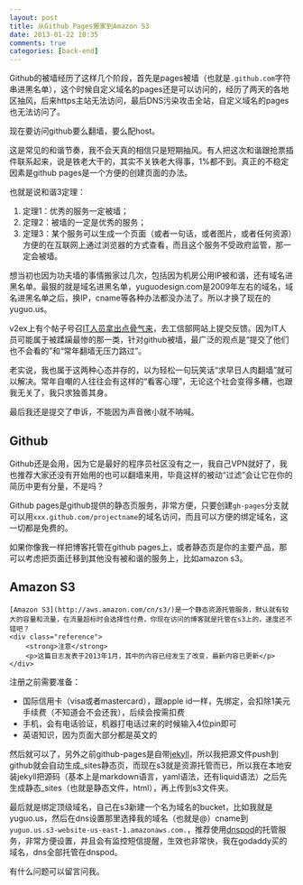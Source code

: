 ```yaml
---
layout: post
title: 从Github Pages搬家到Amazon S3
date: 2013-01-22 10:35
comments: true
categories: [back-end]
---
```


Github的被墙经历了这样几个阶段，首先是pages被墙（也就是`.github.com`字符串进黑名单），这个时候自定义域名的pages还是可以访问的，经历了两天的各地区抽风，后来https主站无法访问，最后DNS污染攻击全站，自定义域名的pages也无法访问了。

现在要访问github要么翻墙，要么配host。

这是常见的和谐节奏，我不会天真的相信只是短期抽风。有人把这次和谐跟抢票插件联系起来，说是铁老大干的，其实不关铁老大得事，1%都不到。真正的不稳定因素是github pages是一个方便的创建页面的办法。

也就是说和谐3定理：

1. 定理1：优秀的服务一定被墙；
2. 定理2：被墙的一定是优秀的服务；
3. 定理3：某个服务可以生成一个页面（或者一句话，或者图片，或者任何资源）方便的在互联网上通过浏览器的方式查看，而且这个服务不受政府监管，那一定会被墙。

想当初也因为功夫墙的事情搬家过几次，包括因为机房公用IP被和谐，还有域名进黑名单。最狠的就是域名进黑名单，yuguodesign.com是2009年左右的域名，域名进黑名单之后，换IP，cname等各种办法都没办法了。所以才换了现在的yuguo.us。

v2ex上有个帖子号召[IT人员拿出点骨气来](http://www.v2ex.com/t/58318)，去工信部网站上提交反馈。因为IT人员可能属于被蹂躏最惨的那一类，针对github被墙，最广泛的观点是“提交了他们也不会看的”和“常年翻墙无压力路过”。

老实说，我也属于这两种心态并存的，以为轻松一句玩笑话“求早日人肉翻墙”就可以解决。常年自嘲的人往往会有这样的“看客心理”，无论这个社会变得多糟，也跟我无关了，我只求独善其身。

最后我还是提交了申诉，不能因为声音微小就不呐喊。

Github
---

Github还是会用，因为它是最好的程序员社区没有之一，我自己VPN就好了，我也推荐大家还没有开始用的也可以翻墙来用，毕竟这样的被动“过滤”会让它在你的简历中更有分量，不是吗？

Github pages是github提供的静态页服务，非常方便，只要创建`gh-pages`分支就可以用`xxx.github.com/projectname`的域名访问，而且可以方便的绑定域名，这一切都是免费的。

如果你像我一样把博客托管在github pages上，或者静态页是你的主要产品，那可以考虑把页面迁移到其他没有被和谐的服务上，比如amazon s3。

Amazon S3
---

<div class="container">
	
	[Amazon S3](http://aws.amazon.com/cn/s3/)是一个静态资源托管服务，默认就有较大的容量和流量，在流量超标时会选择性付费，你现在访问的博客就是托管在s3上的，速度还不错吧？
	<div class="reference">
		<strong>注意</strong>
		<p>这篇日志发表于2013年1月，其中的内容已经发生了改变，最新内容已更新</p>
	</div>
</div>


注册之前需要准备：

* 国际信用卡（visa或者mastercard），跟apple id一样，先绑定，会扣除1美元手续费（不知道会不会还我），后续会按需扣费
* 手机，会有电话验证，机器打电话过来的时候输入4位pin即可
* 英语知识，因为页面大部分都是英文的

然后就可以了，另外之前github-pages是自带[jekyll](https://github.com/mojombo/jekyll)，所以我把源文件push到github就会自动生成_sites静态页，而现在s3就是资源托管而已，所以我在本地安装jekyll把源码（基本上是markdown语言，yaml语法，还有liquid语法）之后先生成静态_sites（也就是静态文件，html），再上传到s3文件夹。

最后就是绑定顶级域名，自己在s3新建一个名为域名的bucket，比如我就是yuguo.us，然后在dns设置那里选择我的域名（也就是@）cname到`yuguo.us.s3-website-us-east-1.amazonaws.com.`，推荐使用[dnspod](https://www.dnspod.cn)的托管服务，非常方便设置，并且会有监控短信提醒，生效也非常快，我在godaddy买的域名，dns全部托管在dnspod。

有什么问题可以留言问我。